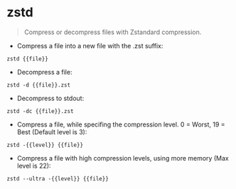 # zstd

> Compress or decompress files with Zstandard compression.

- Compress a file into a new file with the .zst suffix:

`zstd {{file}}`

- Decompress a file:

`zstd -d {{file}}.zst`

- Decompress to stdout:

`zstd -dc {{file}}.zst`

- Compress a file, while specifing the compression level. 0 = Worst, 19 = Best (Default level is 3):

`zstd -{{level}} {{file}}`

- Compress a file with high compression levels, using more memory (Max level is 22):

`zstd --ultra -{{level}} {{file}}`
